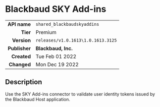 # Blackbaud SKY Add-ins
| | |
|-:|-|
|**API name**|`shared_blackbaudskyaddins`|
|**Tier**|Premium|
|**Version**|`releases/v1.0.1613\1.0.1613.3125`|
|**Publisher**|**Blackbaud, Inc.**|
|**Created**|Tue Feb 01 2022|
|**Changed**|Mon Dec 19 2022|

## Description
Use the SKY Add-ins connector to validate user identity tokens issued by the Blackbaud Host application.

